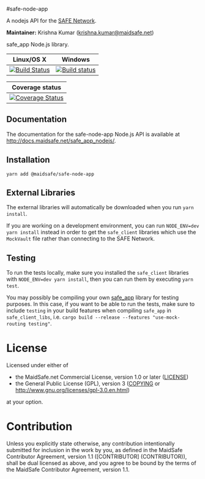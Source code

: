 #safe-node-app

A nodejs API for the [SAFE Network](http://maidsafe.net).

**Maintainer:** Krishna Kumar (krishna.kumar@maidsafe.net)

safe_app Node.js library.

|Linux/OS X|Windows|
|:---:|:--------:|
|[![Build Status](https://travis-ci.org/maidsafe/safe_app_nodejs.svg?branch=master)](https://travis-ci.org/maidsafe/safe_app_nodejs)|[![Build status](https://ci.appveyor.com/api/projects/status/efktyecwydxrhs5d/branch/master?svg=true)](https://ci.appveyor.com/project/MaidSafe-QA/safe-app-nodejs/branch/master)|

|Coverage status|
|:-----------:|
|[![Coverage Status](https://coveralls.io/repos/github/maidsafe/safe_app_nodejs/badge.svg)](https://coveralls.io/github/maidsafe/safe_app_nodejs)|

## Documentation

The documentation for the safe-node-app Node.js API is available at http://docs.maidsafe.net/safe_app_nodejs/.

## Installation

`yarn add @maidsafe/safe-node-app`

## External Libraries

The external libraries will automatically be downloaded when you run `yarn install`.

If you are working on a development environment, you can run `NODE_ENV=dev yarn install` instead in order to get the `safe_client` libraries which use the `MockVault` file rather than connecting to the SAFE Network.

## Testing

To run the tests locally, make sure you installed the `safe_client` libraries with `NODE_ENV=dev yarn install`, then you can run them by executing `yarn test`.

You may possibly be compiling your own [safe_app](https://github.com/maidsafe/safe_client_libs/tree/master/safe_app) library for testing purposes. In this case, if you want to be able to run the tests, make sure to include `testing` in your build features when compiling `safe_app` in `safe_client_libs`, i.e. `cargo build --release --features "use-mock-routing testing"`.

# License

Licensed under either of

* the MaidSafe.net Commercial License, version 1.0 or later ([LICENSE](LICENSE))
* the General Public License (GPL), version 3 ([COPYING](COPYING) or http://www.gnu.org/licenses/gpl-3.0.en.html)

at your option.

# Contribution

Unless you explicitly state otherwise, any contribution intentionally submitted for inclusion in the
work by you, as defined in the MaidSafe Contributor Agreement, version 1.1 ([CONTRIBUTOR]
(CONTRIBUTOR)), shall be dual licensed as above, and you agree to be bound by the terms of the
MaidSafe Contributor Agreement, version 1.1.

